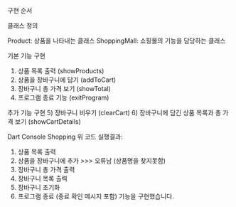 구현 순서

클래스 정의

Product: 상품을 나타내는 클래스
ShoppingMall: 쇼핑몰의 기능을 담당하는 클래스

기본 기능 구현
1) 상품 목록 출력 (showProducts)
2) 상품을 장바구니에 담기 (addToCart)
3) 장바구니 총 가격 보기 (showTotal)
4) 프로그램 종료 기능 (exitProgram)

추가 기능 구현
5) 장바구니 비우기 (clearCart)
6) 장바구니에 담긴 상품 목록과 총 가격 보기 (showCartDetails)

Dart Console Shopping
위 코드 실행결과:

1) 상품 목록 출력
2) 상품을 장바구니에 추가  >>> 오류남 (상품명을 찾지못함)
3) 장바구니 총 가격 출력
4) 장바구니 목록 출력
5) 장바구니 초기화
6) 프로그램 종료 (종료 확인 메시지 포함)
기능을 구현했습니다.
